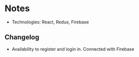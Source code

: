 # Notes
- Technologies: React, Redux, Firebase
## Changelog
- Availability to register and login in. Connected with Firebase
